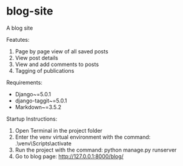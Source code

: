 # blog-site
A blog site

Featutes:
1. Page by page view of all saved posts
2. View post details
3. View and add comments to posts
4. Tagging of publications

Requirements:
- Django~=5.0.1
- django-taggit~=5.0.1
- Markdown~=3.5.2

Startup Instructions:
1. Open Terminal in the project folder
2. Enter the venv virtual environment with the command: .\venv\Scripts\activate
3. Run the project with the command: python manage.py runserver
4. Go to blog page: http://127.0.0.1:8000/blog/
